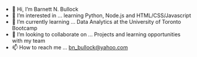 - 👋 Hi, I’m Barnett N. Bullock
- 👀 I’m interested in ... learning Python, Node.js and HTML/CSS/Javascript
- 🌱 I’m currently learning ... Data Analytics at the University of Toronto Bootcamp
- 💞️ I’m looking to collaborate on ... Projects and learning opportunities with my team
- 📫 How to reach me ... bn_bullock@yahoo.com

<!---
bn65bullock/bn65bullock is a ✨ special ✨ repository because its `README.md` (this file) appears on your GitHub profile.
You can click the Preview link to take a look at your changes.
--->
